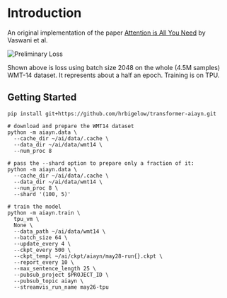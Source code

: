 # Introduction

An original implementation of the paper [Attention is All You
Need](https://arxiv.org/pdf/1706.03762.pdf) by Vaswani et al.

![Preliminary Loss](assets/jun7-loss-6k.png)

Shown above is loss using batch size 2048 on the whole (4.5M samples) WMT-14 dataset.
It represents about a half an epoch.  Training is on TPU.

## Getting Started

    pip install git+https://github.com/hrbigelow/transformer-aiayn.git

    # download and prepare the WMT14 dataset
    python -m aiayn.data \
      --cache_dir ~/ai/data/.cache \
      --data_dir ~/ai/data/wmt14 \
      --num_proc 8

    # pass the --shard option to prepare only a fraction of it:
    python -m aiayn.data \
      --cache_dir ~/ai/data/.cache \
      --data_dir ~/ai/data/wmt14 \
      --num_proc 8 \
      --shard '(100, 5)'

    # train the model
    python -m aiayn.train \
      tpu_vm \
      None \
      --data_path ~/ai/data/wmt14 \
      --batch_size 64 \
      --update_every 4 \
      --ckpt_every 500 \
      --ckpt_templ ~/ai/ckpt/aiayn/may28-run{}.ckpt \
      --report_every 10 \
      --max_sentence_length 25 \
      --pubsub_project $PROJECT_ID \
      --pubsub_topic aiayn \
      --streamvis_run_name may26-tpu




